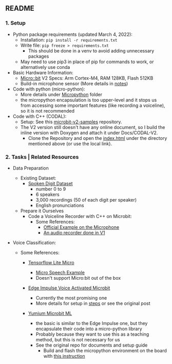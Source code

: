 ## README

### 1. Setup

- Python package requirements (updated March 4, 2022):
  - Installation: `pip install -r requirements.txt`
  - Write file: `pip freeze > requirements.txt`
    - This should be done in a venv to avoid adding unnecessary packages
  - May need to use pip3 in place of pip for commands to work, or alternatively use conda
- Basic Hardware Information:
  - [Micro::bit](https://microbit.org/) V2 Specs: Arm Cortex-M4, RAM 128KB, Flash 512KB
  - Build-in microphone sensor (More details in [notes](Docs/notes.md))
- Code with python (micro-python):
  - More details under [Micropython](Micropython/README.md) folder
  - the micropython encapsulation is too upper-level and it stops us from accessing some important features (like recording a voiceline), so it is not recommended
- Code with C++ (CODAL):
  - Setup: See this [microbit-v2-samples](https://github.com/lancaster-university/microbit-v2-samples) repository.
  - The V2 version still doesn't have any online document, so I build the inline version with Doxygen and attach it under Docs/CODAL-V2.
    - Clone the Repository and open the [index.html](Docs/CODAL-V2/index.html) under the directory mentioned above (or use the local link).

### 2. Tasks | Related Resources

- Data Preparation 
  - Existing Dataset:
    - [Spoken Digit Dataset](https://www.tensorflow.org/datasets/catalog/spoken_digit)
      - number 0 to 9
      - 6 speakers
      - 3,000 recordings (50 of each digit per speaker)
      - English pronunciations
  - Prepare it Ourselves
    - Code a Voiceline Recorder with C++ on Microbit:
      - Some References:
        - [Official Example on the Microphone](https://github.com/lancaster-university/microbit-v2-samples/blob/master/source/samples/MicrophoneTest.cpp)
        - [An audio recorder done in V1](https://github.com/we-eff/RecordSavePlayAudioData)
      
- Voice Classification:
  - Some References:
    - [Tensorflow Lite Micro](https://github.com/tensorflow/tflite-micro)
      - [Micro Speech Example](https://github.com/tensorflow/tflite-micro/tree/main/tensorflow/lite/micro/examples/micro_speech)
      - Doesn't support Micro:bit out of the box

    - [Edge Impulse Voice Activated Microbit](https://github.com/edgeimpulse/voice-activated-microbit)
      - Currently the most promising one
      - More details for setup in [steps](Docs/steps.md) or see the original post

    - [Yumium Microbit ML](https://github.com/yumium/microbit-ML)
      - the basic is similar to the Edge Impulse one, but they encapsulate their code into a micro-python library
      - Probably because they want to use this as a teaching method, but this is not necessary for us
      - See the original repo for documents and setup guide
        - Build and flash the micropython environment on the board with [this instruction](https://microbit-micropython.readthedocs.io/en/v2-docs/devguide/flashfirmware.html#micro-bit-v2)

